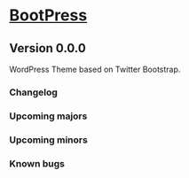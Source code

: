 # [BootPress](http://bootpress.larsschweisthal.de)

## Version 0.0.0

WordPress Theme based on Twitter Bootstrap.

### Changelog

### Upcoming majors

### Upcoming minors

### Known bugs